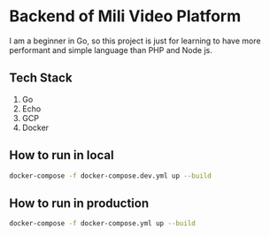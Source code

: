 # Backend of Mili Video Platform

I am a beginner in Go, so this project is just for learning to have more performant and simple language than PHP and Node js.

## Tech Stack

1. Go
2. Echo
3. GCP
4. Docker


## How to run in local

```bash
docker-compose -f docker-compose.dev.yml up --build
```

## How to run in production

```bash
docker-compose -f docker-compose.yml up --build
```
